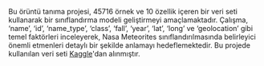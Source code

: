 Bu örüntü tanıma projesi, 45716 örnek ve 10 özellik içeren bir veri seti kullanarak bir sınıflandırma modeli geliştirmeyi amaçlamaktadır. Çalışma, ‘name’, ‘id’, ‘name_type’, ‘class’, ‘fall’, ‘year’, ‘lat’, ‘long’ ve ‘geolocation’ gibi temel faktörleri inceleyerek, Nasa Meteorites sınıflandırılmasında belirleyici önemli etmenleri detaylı bir şekilde anlamayı hedeflemektedir. 
Bu projede kullanılan veri seti [Kaggle](https://www.kaggle.com/datasets/sujaykapadnis/meteorites-dataset)'dan alınmıştır.
